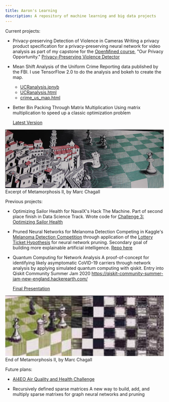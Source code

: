 ```yaml
---
title: Aaron's Learning
description: A repository of machine learning and big data projects
---
```


Current projects:

- Privacy-preserving Detection of Violence in Cameras
Writing a privacy product specification for a privacy-preserving neural network for video analysis as part of my capstone for the [OpenMined course](https://courses.openmined.org/courses), "Our Privacy Opportunity." 
  [Privacy-Preserving Violence Detector](https://github.com/ARMargolis/priv_violence_detector/blob/main/README.md)
  
- Mean Shift Analysis of the Uniform Crime Reporting data published by the FBI.
I use TensorFlow 2.0 to do the analysis and bokeh to create the map.
  - [UCRanalysis.ipnyb](/crime_analysis/UCRanalysis.ipnyb)
  - [UCRanalysis.html](/crime_analysis/UCRanalysis.html)
  - [crime_us_map.html](/crime_analysis/crime_us_map.html)
  
- Better Bin Packing Through Matrix Multiplication
Using matrix multiplication to speed up a classic optimization problem

  [Latest Version](https://github.com/ARMargolis/matrix_bin_packing)

![Metamorphosis II](Metamorphosis_IIexcerpt1.png)
Excerpt of Metamorphosis II, by Marc Chagall

Previous projects:
- Optimizing Sailor Health for NavalX's Hack The Machine.
Part of second place finish in Data Science Track. Wrote code for [Challenge 3: Optimizing Sailor Health](https://github.com/ARMargolis/Track2_Challenges_Data/tree/main/Challenge3)


- Pruned Neural Networks for Melanoma Detection
Competing in Kaggle's [Melanoma Detection Competition](https://www.kaggle.com/c/siim-isic-melanoma-classification/data) through application of the [Lottery Ticket Hypothesis](https://arxiv.org/pdf/1803.03635.pdf) for neural network pruning.
Secondary goal of building more explainable artificial intelligence. [Repo here](https://github.com/ARMargolis/melanoma-pytorch)

- Quantum Computing for Network Analysis
A proof-of-concept for identifying likely asymptomatic CoVID-19 carriers through network analysis by applying simulated quantum computing with qiskit. Entry into Qiskit Community Summer Jam 2020 https://qiskit-community-summer-jam-new-england.hackerearth.com/

    [Final Presentation](https://github.com/ARMargolis/contact_tracer/blob/master/presentation/quantumhack.pptx)

![Metamorphosis II 2](MetamorphosisII_excerpt2.png)
End  of Metamorphosis II, by Marc Chagall

Future plans:

- [AI4EO Air Quality and Health Challenge](https://platform.ai4eo.eu/challenge/air-quality-and-health)
  
- Recursively defined sparse matrices
A new way to build, add, and multiply sparse matrixes for graph neural networks and pruning
